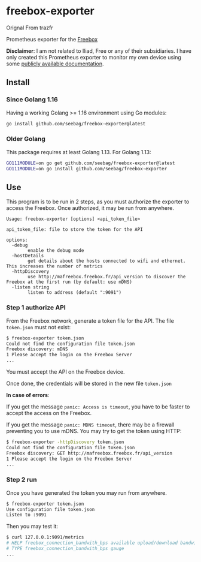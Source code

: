 # freebox-exporter

Orignal From trazfr

Prometheus exporter for the [Freebox](https://www.free.fr/freebox/)

**Disclaimer**: I am not related to Iliad, Free or any of their subsidiaries. I have only created this Prometheus exporter to monitor my own device using some [publicly available documentation](https://dev.freebox.fr/sdk/os/).

## Install

### Since Golang 1.16

Having a working Golang >= 1.16 environment using Go modules:

```bash
go install github.com/seebag/freebox-exporter@latest
```

### Older Golang

This package requires at least Golang 1.13. For Golang 1.13:

```bash
GO111MODULE=on go get github.com/seebag/freebox-exporter@latest
GO111MODULE=on go install github.com/seebag/freebox-exporter
```

## Use

This program is to be run in 2 steps, as you must authorize the exporter to access the Freebox. Once authorized, it may be run from anywhere.

```
Usage: freebox-exporter [options] <api_token_file>

api_token_file: file to store the token for the API

options:
  -debug
        enable the debug mode
  -hostDetails
        get details about the hosts connected to wifi and ethernet. This increases the number of metrics
  -httpDiscovery
        use http://mafreebox.freebox.fr/api_version to discover the Freebox at the first run (by default: use mDNS)
  -listen string
        listen to address (default ":9091")
```

### Step 1 authorize API

From the Freebox network, generate a token file for the API. The file `token.json` must not exist:

```bash
$ freebox-exporter token.json
Could not find the configuration file token.json
Freebox discovery: mDNS
1 Please accept the login on the Freebox Server
...
```

You must accept the API on the Freebox device.

Once done, the credentials will be stored in the new file `token.json`

**In case of errors**:

If you get the message `panic: Access is timeout`, you have to be faster to accept the access on the Freebox.

If you get the message `panic: MDNS timeout`, there may be a firewall preventing you to use mDNS. You may try to get the token using HTTP:

```bash
$ freebox-exporter -httpDiscovery token.json
Could not find the configuration file token.json
Freebox discovery: GET http://mafreebox.freebox.fr/api_version
1 Please accept the login on the Freebox Server
...
```

### Step 2 run

Once you have generated the token you may run from anywhere.

```bash
$ freebox-exporter token.json
Use configuration file token.json
Listen to :9091
```

Then you may test it:

```bash
$ curl 127.0.0.1:9091/metrics
# HELP freebox_connection_bandwith_bps available upload/download bandwidth in bit/s
# TYPE freebox_connection_bandwith_bps gauge
...
```
